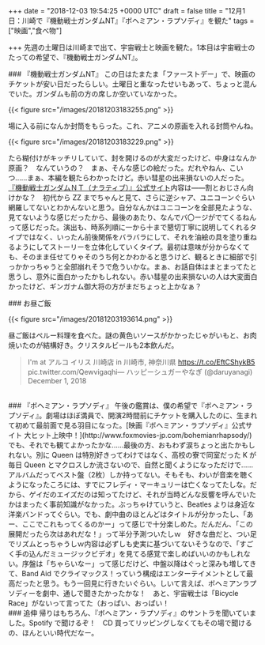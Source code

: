 
+++
date = "2018-12-03 19:54:25 +0000 UTC"
draft = false
title = "12月1日：川崎で『機動戦士ガンダムNT』『ボヘミアン・ラプソディ』を観た"
tags = ["映画","食べ物"]

+++
先週の土曜日は川崎まで出て、宇宙戦士と映画を観た。1本目は宇宙戦士のたっての希望で、『機動戦士ガンダムNT』。

<div class="section">
    ### 『機動戦士ガンダムNT』
    この日はたまたま「ファーストデー」で、映画のチケットが安い日だったらしい。土曜日と重なったせいもあって、ちょっと混んでいた。ガンダムも前の方の席しか空いていなかった。

{{< figure src="/images/20181203183255.png"  >}}

場に入る前になんか封筒をもらった。これ、アニメの原画を入れる封筒やんね。

{{< figure src="/images/20181203183229.png"  >}}

たら糊付けがキッチリしていて、封を開けるのが大変だったけど、中身はなんか原画？　なんていうの？　まぁ、そんな感じの絵だった。だれやねん、こいつ……まぁ、本編を観たらわかったけど。赤い彗星の出来損ないの人だった。[『機動戦士ガンダムＮＴ（ナラティブ）』公式サイト](http://gundam-nt.net/)内容は――割とおじさん向けかな？　初代から ZZ までちゃんと見て、さらに逆シャア、ユニコーンぐらい網羅してないとわかんないと思う。自分なんかはユニコーンを全部見たような、見てないような感じだったから、最後のあたり、なんでバ〇ージがでてくるねんって感じだった。演出も、時系列順に一から十まで懇切丁寧に説明してくれるタイプではなく、いったん前後関係をバラバラにして、それを油絵の具を塗り重ねるようにしてストーリーを立体化していくタイプ。最初は意味が分からなくても、そのまま任せてりゃそのうち何とかわかると思うけど、観るときに細部で引っかかっちゃうと全部崩れそうで危ういかな。まぁ、お話自体はまとまってたと思うし、意外に面白かったかもしれない。赤い彗星の出来損ないの人は大変面白かったけど、ギンガナム御大将の方がまだちょっと上かなぁ？

</div>
<div class="section">
    ### お昼ご飯
    

{{< figure src="/images/20181203193614.png"  >}}

昼ご飯はペルー料理を食べた。謎の黄色いソースがかかったじゃがいもと、お肉焼いたのが結構好き。クリスタルビールも2本飲んだ。

>I&#39;m at アルコ イリス 川崎店 in 川崎市, 神奈川県 https://t.co/EftCShykB5 pic.twitter.com/Qewvigaqhi— ハッピーシュガーやなぎ (@daruyanagi) December 1, 2018<script async="" src="https://platform.twitter.com/widgets.js" charset="utf-8"></script>

<br/>


</div>
<div class="section">
    ### 『ボヘミアン・ラプソディ』
    午後の鑑賞は、僕の希望で『ボヘミアン・ラプソディ』。劇場はほぼ満員で、開演2時間前にチケットを購入したのに、生まれて初めて最前面で見る羽目になった。[映画『ボヘミアン・ラプソディ』公式サイト 大ヒット上映中！](http://www.foxmovies-jp.com/bohemianrhapsody/)でも、それでも観てよかったかな……最後の方、おもわず涙ちょっと出たかもしれない。別に Queen は特別好きってわけではなく、高校の寮で同室だった K が毎日 Queen とマクロスしか流さないので、自然と聞くようになっただけで……アルバムだってベスト盤（2枚）しか持ってない。そもそも、わいが音楽を聴くようになったころには、すでにフレディ・マーキュリーは亡くなってたしな。だから、ゲイだのエイズだのは知ってたけど、それが当時どんな反響を呼んでいたかはまったく事前知識がなかった。ぶっちゃけていうと、Beatles よりは身近な洋楽バンドってぐらい。でも、劇中曲のほとんどはタイトルが分かったし、「あー、ここでこれもってくるのかー」って感じで十分楽しめた。だんだん、「この展開だったら次はあれだな！」って半分予測ついたしｗ　好きな曲だと、つい足でリズムとっちゃうしｗ内容は必ずしも史実に基づいてないそうなので、「すごく手の込んだミュージックビデオ」を見てる感覚で楽しめばいいのかもしれない。序盤は「ちゃらいなー」って感じだけど、中盤以降はぐっと深みも増してきて、Band Aid でクライマックス！っていう構成はエンターテイメントとして最高だったと思う。もう一回見に行きたいぐらい。しいて言えば、ボヘミアンラプソディーを劇中、通しで聞きたかったかな！　あと、宇宙戦士は「Bicycle Race」がないって言ってた（おっぱい、おっぱい！

</div>
<div class="section">
    ### 追伸
    帰りはもちろん、『ボヘミアン・ラプソディ』のサントラを聞いていました。Spotify で聞けるぞ！　CD 買ってリッピングしなくてもその場で聞けるの、ほんといい時代だなー。

</div>

